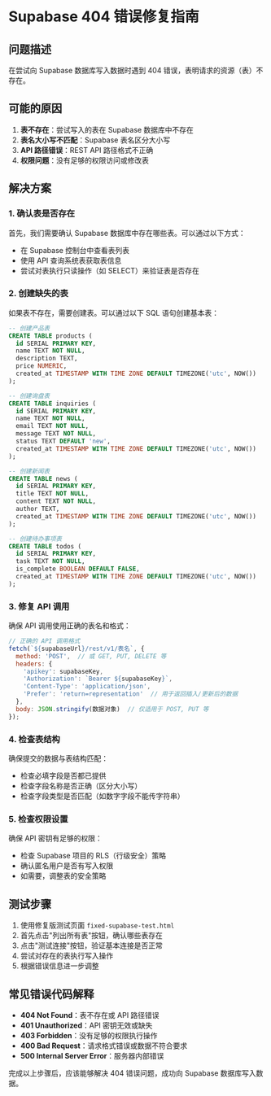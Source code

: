 # Supabase 404 错误修复指南

## 问题描述

在尝试向 Supabase 数据库写入数据时遇到 404 错误，表明请求的资源（表）不存在。

## 可能的原因

1. **表不存在**：尝试写入的表在 Supabase 数据库中不存在
2. **表名大小写不匹配**：Supabase 表名区分大小写
3. **API 路径错误**：REST API 路径格式不正确
4. **权限问题**：没有足够的权限访问或修改表

## 解决方案

### 1. 确认表是否存在

首先，我们需要确认 Supabase 数据库中存在哪些表。可以通过以下方式：

- 在 Supabase 控制台中查看表列表
- 使用 API 查询系统表获取表信息
- 尝试对表执行只读操作（如 SELECT）来验证表是否存在

### 2. 创建缺失的表

如果表不存在，需要创建表。可以通过以下 SQL 语句创建基本表：

```sql
-- 创建产品表
CREATE TABLE products (
  id SERIAL PRIMARY KEY,
  name TEXT NOT NULL,
  description TEXT,
  price NUMERIC,
  created_at TIMESTAMP WITH TIME ZONE DEFAULT TIMEZONE('utc', NOW())
);

-- 创建询盘表
CREATE TABLE inquiries (
  id SERIAL PRIMARY KEY,
  name TEXT NOT NULL,
  email TEXT NOT NULL,
  message TEXT NOT NULL,
  status TEXT DEFAULT 'new',
  created_at TIMESTAMP WITH TIME ZONE DEFAULT TIMEZONE('utc', NOW())
);

-- 创建新闻表
CREATE TABLE news (
  id SERIAL PRIMARY KEY,
  title TEXT NOT NULL,
  content TEXT NOT NULL,
  author TEXT,
  created_at TIMESTAMP WITH TIME ZONE DEFAULT TIMEZONE('utc', NOW())
);

-- 创建待办事项表
CREATE TABLE todos (
  id SERIAL PRIMARY KEY,
  task TEXT NOT NULL,
  is_complete BOOLEAN DEFAULT FALSE,
  created_at TIMESTAMP WITH TIME ZONE DEFAULT TIMEZONE('utc', NOW())
);
```

### 3. 修复 API 调用

确保 API 调用使用正确的表名和格式：

```javascript
// 正确的 API 调用格式
fetch(`${supabaseUrl}/rest/v1/表名`, {
  method: 'POST',  // 或 GET, PUT, DELETE 等
  headers: {
    'apikey': supabaseKey,
    'Authorization': `Bearer ${supabaseKey}`,
    'Content-Type': 'application/json',
    'Prefer': 'return=representation'  // 用于返回插入/更新后的数据
  },
  body: JSON.stringify(数据对象)  // 仅适用于 POST, PUT 等
});
```

### 4. 检查表结构

确保提交的数据与表结构匹配：

- 检查必填字段是否都已提供
- 检查字段名称是否正确（区分大小写）
- 检查字段类型是否匹配（如数字字段不能传字符串）

### 5. 检查权限设置

确保 API 密钥有足够的权限：

- 检查 Supabase 项目的 RLS（行级安全）策略
- 确认匿名用户是否有写入权限
- 如需要，调整表的安全策略

## 测试步骤

1. 使用修复版测试页面 `fixed-supabase-test.html`
2. 首先点击"列出所有表"按钮，确认哪些表存在
3. 点击"测试连接"按钮，验证基本连接是否正常
4. 尝试对存在的表执行写入操作
5. 根据错误信息进一步调整

## 常见错误代码解释

- **404 Not Found**：表不存在或 API 路径错误
- **401 Unauthorized**：API 密钥无效或缺失
- **403 Forbidden**：没有足够的权限执行操作
- **400 Bad Request**：请求格式错误或数据不符合要求
- **500 Internal Server Error**：服务器内部错误

完成以上步骤后，应该能够解决 404 错误问题，成功向 Supabase 数据库写入数据。